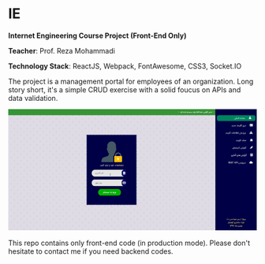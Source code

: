 # IE
**Internet Engineering Course Project (Front-End Only)**

**Teacher**: Prof. Reza Mohammadi

**Technology Stack**: ReactJS, Webpack, FontAwesome, CSS3, Socket.IO

The project is a management portal for employees of an organization. Long story short, it's a simple CRUD exercise with a solid foucus on APIs and data validation.

![](/demo.gif)

This repo contains only front-end code (in production mode). Please don't hesitate to contact me if you need backend codes.


